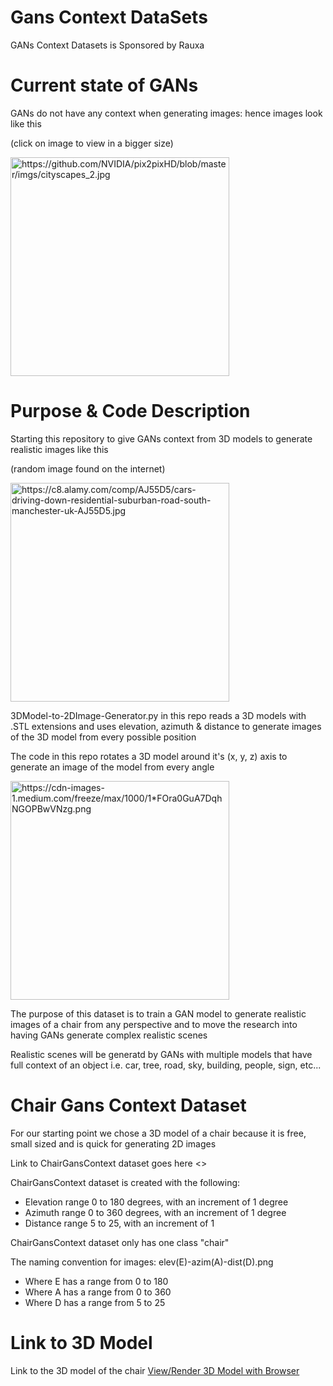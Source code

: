 # Gans Context DataSets
GANs Context Datasets is Sponsored by Rauxa

# Current state of GANs
GANs do not have any context when generating images: hence images look like this 

(click on image to view in a bigger size)

<img src="https://github.com/NVIDIA/pix2pixHD/blob/master/imgs/cityscapes_2.jpg" width="350" title="https://github.com/NVIDIA/pix2pixHD/blob/master/imgs/cityscapes_2.jpg"></img>

# Purpose & Code Description
Starting this repository to give GANs context from 3D models to generate realistic images like this 

(random image found on the internet)

<img src="https://c8.alamy.com/comp/AJ55D5/cars-driving-down-residential-suburban-road-south-manchester-uk-AJ55D5.jpg" width="350" title="https://c8.alamy.com/comp/AJ55D5/cars-driving-down-residential-suburban-road-south-manchester-uk-AJ55D5.jpg"></img>

3DModel-to-2DImage-Generator.py in this repo reads a 3D models with .STL extensions and uses elevation, azimuth & distance to generate images of the 3D model from every possible position

The code in this repo rotates a 3D model around it's (x, y, z) axis to generate an image of the model from every angle

<img src="https://cdn-images-1.medium.com/freeze/max/1000/1*FOra0GuA7DqhNGOPBwVNzg.png" width="350" title="https://cdn-images-1.medium.com/freeze/max/1000/1*FOra0GuA7DqhNGOPBwVNzg.png">

The purpose of this dataset is to train a GAN model to generate realistic images of a chair from any perspective and to move the research into having GANs generate complex realistic scenes

Realistic scenes will be generatd by GANs with multiple models that have full context of an object i.e. car, tree, road, sky, building, people, sign, etc...

# Chair Gans Context Dataset
For our starting point we chose a 3D model of a chair because it is free, small sized and is quick for generating 2D images

Link to ChairGansContext dataset goes here <>

ChairGansContext dataset is created with the following: 
* Elevation range 0 to 180 degrees, with an increment of 1 degree
* Azimuth range 0 to 360 degrees, with an increment of 1 degree
* Distance range 5 to 25, with an increment of 1

ChairGansContext dataset only has one class "chair"

The naming convention for images: elev(E)-azim(A)-dist(D).png
* Where E has a range from 0 to 180
* Where A has a range from 0 to 360
* Where D has a range from 5 to 25

# Link to 3D Model
Link to the 3D model of the chair [View/Render 3D Model with Browser](https://pinshape.com/items/17795-3d-printed-chair)
